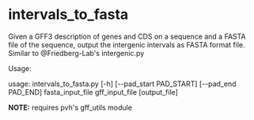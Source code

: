 # intervals_to_fasta
Given a GFF3 description of genes and CDS on a sequence and a FASTA file of the sequence, output the intergenic intervals as FASTA format file. Similar to @Friedberg-Lab's intergenic.py

Usage:

usage: intervals_to_fasta.py [-h] [--pad_start PAD_START] [--pad_end PAD_END]
                             fasta_input_file gff_input_file [output_file]

**NOTE:** requires pvh's gff_utils module
